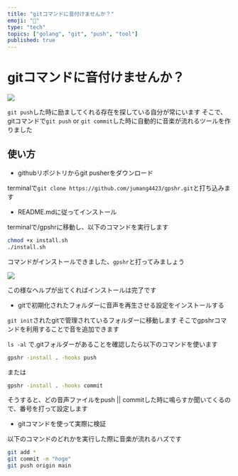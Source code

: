 ```yaml
---
title: "gitコマンドに音付けませんか？"
emoji: "🌈"
type: "tech"
topics: ["golang", "git", "push", "tool"]
published: true
---
```


# gitコマンドに音付けませんか？

![](https://storage.googleapis.com/zenn-user-upload/x719gdg99xhsz8mrkxxlum37p561)

```git push```した時に励ましてくれる存在を探している自分が常にいます
そこで、gitコマンドで```git push``` or ```git commit```した時に自動的に音楽が流れるツールを作りました

## 使い方

- githubリポジトリからgit pusherをダウンロード

terminalで```git clone https://github.com/jumang4423/gpshr.git```と打ち込みます

- README.mdに従ってインストール

terminalで/gpshrに移動し、以下のコマンドを実行します

```bash
chmod +x install.sh
./install.sh
```

コマンドがインストールできました、```gpshr```と打ってみましょう

![](https://storage.googleapis.com/zenn-user-upload/185knx435od1u6ry05dakwol354s)

この様なヘルプが出てくればインストールは完了です

- gitで初期化されたフォルダーに音声を再生させる設定をインストールする

```git init```されたgitで管理されているフォルダーに移動します
そこでgpshrコマンドを利用することで音を追加できます

```ls -al``` で.gitフォルダーがあることを確認したら以下のコマンドを使います

```bash
gpshr -install . -hooks push
```
または
```bash
gpshr -install . -hooks commit
```
そうすると、どの音声ファイルをpush || commitした時に鳴らすか聞いてくるので、番号を打って設定します

- gitコマンドを使って実際に検証

以下のコマンドのどれかを実行した際に音楽が流れるハズです
```bash
git add *
git commit -m "hoge"
git push origin main
```


